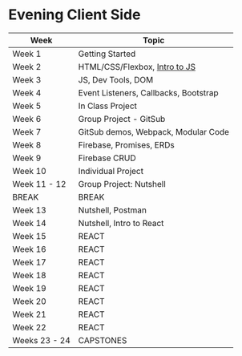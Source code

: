 # Evening Client Side

<!-- UPDATE THE DATES FOR THE WEEKS -->
| Week | Topic |
|---|---|
| Week 1 | Getting Started |
| Week 2 | HTML/CSS/Flexbox, [Intro to JS](https://github.com/nss-evening-cohort-14/js-intro-14) |
| Week 3 | JS, Dev Tools, DOM |
| Week 4 | Event Listeners, Callbacks, Bootstrap |
| Week 5 | In Class Project |
| Week 6 | Group Project - GitSub |
| Week 7 | GitSub demos, Webpack, Modular Code |
| Week 8 | Firebase, Promises, ERDs |
| Week 9 | Firebase CRUD |
| Week 10 | Individual Project |
| Week 11 - 12 | Group Project: Nutshell |
| BREAK | BREAK |
| Week 13 | Nutshell, Postman |
| Week 14 | Nutshell, Intro to React |
| Week 15 | REACT |
| Week 16 | REACT |
| Week 17 | REACT |
| Week 18 | REACT |
| Week 19 | REACT |
| Week 20 | REACT |
| Week 21 | REACT |
| Week 22 | REACT |
| Weeks 23 - 24 | CAPSTONES |

<!-- | [Week 7](./week07/README.md) | Pants demos, retrospective, markdown, Basic ES6 Modules |
| [Week 8](./week08/README.md) | JQuery, Browser Storage |
| [Week 9](./week09/README.md) | Task runners, SASS |
| [Week 10](./week10/README.md) | :speech_balloon: Group Project - Chatty :speech_balloon:|
| [Week 11](./week11/README.md) | Demo Chatty, Firebase, ERDS, JSON, axios |
| [Week 12](./week12/README.md) | FB Read, FB Delete, Promises, CRUD |
| [Week 13](./week13/README.md) | FB Deploy, Postman |
| [Week 14](./week14/README.md) | Deploy, Learning sessions, Nutshell Planning |
| [Week 15](./week15/README.md) | Nutshell |
| [Week 16](./week16/README.md) | Nutshell |
| [Week 17](./week17/README.md) | Nutshell Presentations, Intro to React |
| [Week 18](./week18/README.md) | REACT |
| [Week 19](./week19/README.md) | REACT |
| [Week 20](./week20/README.md) | REACT |
| [Week 21](./week21/README.md) | REACT |
| [Week 22](./week21/README.md) | REACT |
| [Weeks 23 - 24](./weeks22-25) | CAPSTONES | -->
